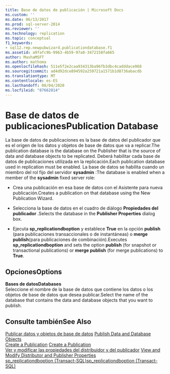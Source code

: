 ```yaml
---
title: Base de datos de publicación | Microsoft Docs
ms.custom: ''
ms.date: 06/13/2017
ms.prod: sql-server-2014
ms.reviewer: ''
ms.technology: replication
ms.topic: conceptual
f1_keywords:
- sql12.rep.newpubwizard.publicationdatabase.f1
ms.assetid: a9fafc9b-9963-4b59-97a0-3472158fa665
author: MashaMSFT
ms.author: mathoma
ms.openlocfilehash: 511e5f2e2caa934313ba96fb3dbc4cadddace968
ms.sourcegitcommit: ad4d92dce894592a259721a1571b1d8736abacdb
ms.translationtype: MT
ms.contentlocale: es-ES
ms.lasthandoff: 08/04/2020
ms.locfileid: "87662814"
---
```

# <a name="publication-database"></a><span data-ttu-id="f9165-102">Base de datos de publicaciones</span><span class="sxs-lookup"><span data-stu-id="f9165-102">Publication Database</span></span>
  <span data-ttu-id="f9165-103">La base de datos de publicaciones es la base de datos del publicador que es el origen de los datos y objetos de base de datos que va a replicar.</span><span class="sxs-lookup"><span data-stu-id="f9165-103">The publication database is the database on the Publisher that is the source of data and database objects to be replicated.</span></span> <span data-ttu-id="f9165-104">Deberá habilitar cada base de datos de publicaciones utilizada en la replicación.</span><span class="sxs-lookup"><span data-stu-id="f9165-104">Each publication database used in replication must be enabled.</span></span> <span data-ttu-id="f9165-105">La base de datos se habilita cuando un miembro del rol fijo del servidor **sysadmin** :</span><span class="sxs-lookup"><span data-stu-id="f9165-105">The database is enabled when a member of the **sysadmin** fixed server role:</span></span>  
  
-   <span data-ttu-id="f9165-106">Crea una publicación en esa base de datos con el Asistente para nueva publicación.</span><span class="sxs-lookup"><span data-stu-id="f9165-106">Creates a publication on that database using the New Publication Wizard.</span></span>  
  
-   <span data-ttu-id="f9165-107">Selecciona la base de datos en el cuadro de diálogo **Propiedades del publicador** .</span><span class="sxs-lookup"><span data-stu-id="f9165-107">Selects the database in the **Publisher Properties** dialog box.</span></span>  
  
-   <span data-ttu-id="f9165-108">Ejecuta **sp_replicationdboption** y establece **True** en la opción **publish** (para publicaciones transaccionales o de instantáneas) o **merge publish**(para publicaciones de combinación).</span><span class="sxs-lookup"><span data-stu-id="f9165-108">Executes **sp_replicationdboption** and sets the option **publish** (for snapshot or transactional publications) or **merge publish** (for merge publications) to **True**.</span></span>  
  
## <a name="options"></a><span data-ttu-id="f9165-109">Opciones</span><span class="sxs-lookup"><span data-stu-id="f9165-109">Options</span></span>  
 <span data-ttu-id="f9165-110">**Bases de datos**</span><span class="sxs-lookup"><span data-stu-id="f9165-110">**Databases**</span></span>  
 <span data-ttu-id="f9165-111">Seleccione el nombre de la base de datos que contiene los datos o los objetos de base de datos que desea publicar.</span><span class="sxs-lookup"><span data-stu-id="f9165-111">Select the name of the database that contains the data and database objects that you want to publish.</span></span>  
  
## <a name="see-also"></a><span data-ttu-id="f9165-112">Consulte también</span><span class="sxs-lookup"><span data-stu-id="f9165-112">See Also</span></span>  
 <span data-ttu-id="f9165-113">[Publicar datos y objetos de base de datos](publish/publish-data-and-database-objects.md) </span><span class="sxs-lookup"><span data-stu-id="f9165-113">[Publish Data and Database Objects](publish/publish-data-and-database-objects.md) </span></span>  
 <span data-ttu-id="f9165-114">[Create a Publication](publish/create-a-publication.md) </span><span class="sxs-lookup"><span data-stu-id="f9165-114">[Create a Publication](publish/create-a-publication.md) </span></span>  
 <span data-ttu-id="f9165-115">[Ver y modificar las propiedades del distribuidor y del publicador](view-and-modify-distributor-and-publisher-properties.md) </span><span class="sxs-lookup"><span data-stu-id="f9165-115">[View and Modify Distributor and Publisher Properties](view-and-modify-distributor-and-publisher-properties.md) </span></span>  
 [<span data-ttu-id="f9165-116">sp_replicationdboption &#40;Transact-SQL&#41;</span><span class="sxs-lookup"><span data-stu-id="f9165-116">sp_replicationdboption &#40;Transact-SQL&#41;</span></span>](/sql/relational-databases/system-stored-procedures/sp-replicationdboption-transact-sql)  
  
  
